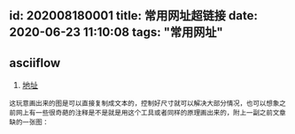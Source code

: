 id: 202008180001
title: 常用网址超链接
date: 2020-06-23 11:10:08
tags: "常用网址"
---------

## asciiflow 

1. [地址](http://asciiflow.com/)
```$xslt
这玩意画出来的图是可以直接复制成文本的，控制好尺寸就可以解决大部分情况，也可以想象之前网上有一些很奇葩的注释是不是就是用这个工具或者同样的原理画出来的，附上一副之前文章缺的一张图：
```

